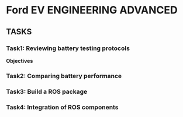 # Ford EV ENGINEERING ADVANCED
## TASKS
### Task1: Reviewing battery testing protocols
**Objectives**
### Task2: Comparing battery performance
### Task3: Build a ROS package
### Task4: Integration of ROS components
